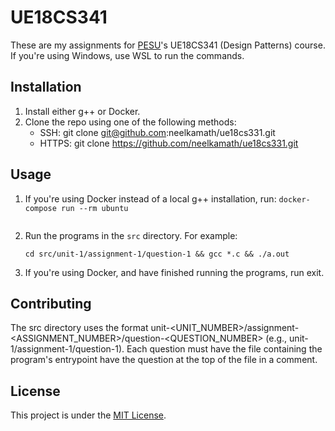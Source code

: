 # UE18CS341

These are my assignments for [PESU](https://pes.edu/)'s UE18CS341 (Design Patterns) course. If you're using Windows, use WSL to run the commands.

## Installation

1. Install either g++ or Docker.
1. Clone the repo using one of the following methods:
    - SSH: git clone git@github.com:neelkamath/ue18cs331.git
    - HTTPS: git clone https://github.com/neelkamath/ue18cs331.git

## Usage

1. If you're using Docker instead of a local g++ installation, run: `docker-compose run --rm ubuntu`
    ```
1. Run the programs in the `src` directory. For example:
    ```
    cd src/unit-1/assignment-1/question-1 && gcc *.c && ./a.out
    ```
1. If you're using Docker, and have finished running the programs, run exit.

## Contributing

The src directory uses the format unit-<UNIT_NUMBER>/assignment-<ASSIGNMENT_NUMBER>/question-<QUESTION_NUMBER> (e.g., unit-1/assignment-1/question-1). Each question must have the file containing the program's entrypoint have the question at the top of the file in a comment.

## License

This project is under the [MIT License](LICENSE).
